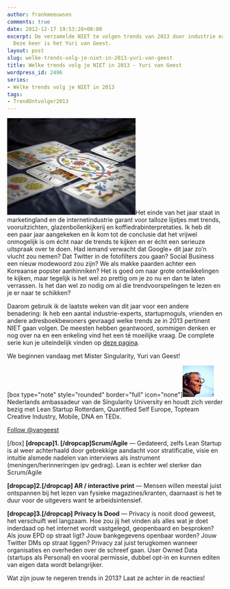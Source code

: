 ```yaml
---
author: frankmeeuwsen
comments: true
date: 2012-12-17 19:53:28+00:00
excerpt: De verzamelde NIET te volgen trends van 2013 door industrie experts en vooruitkijkers.
  Deze keer is het Yuri van Geest.
layout: post
slug: welke-trends-volg-je-niet-in-2013-yuri-van-geest
title: Welke trends volg je NIET in 2013 - Yuri van Geest
wordpress_id: 2496
series:
- Welke trends volg je NIET in 2013
tags:
- TrendOntvolger2013
---
```


![](../images/uploadimages/tarot-shutterstock_2120576-300x225.jpg)Het einde van het jaar staat in marketingland en de internetindustrie garant voor talloze lijstjes met trends, vooruitzichten, glazenbollenkijkerij en koffiedrabinterpretaties. Ik heb dit een paar jaar aangekeken en ik kom tot de conclusie dat het vrijwel onmogelijk is om écht naar de trends te kijken en er écht een serieuze uitspraak over te doen. Had iemand verwacht dat Google+ dit jaar zo’n vlucht zou nemen? Dat Twitter in de fotofilters zou gaan? Social Business een nieuw modewoord zou zijn? We als makke paarden achter een Koreaanse popster aanhinniken? Het is goed om naar grote ontwikkelingen te kijken, maar tegelijk is het wel zo prettig om je zo nu en dan te laten verrassen. Is het dan wel zo nodig om al die trendvoorspelingen te lezen en je er naar te schikken?

Daarom gebruik ik de laatste weken van dit jaar voor een andere benadering: Ik heb een aantal industrie-experts, startupmoguls, vrienden en andere adresboekbewoners gevraagd welke trends ze in 2013 pertinent NIET gaan volgen. De meesten hebben geantwoord, sommigen denken er nog over na en een enkeling vind het een té moeilijke vraag. De complete serie kun je uiteindelijk vinden op [deze pagina](http://incredibleadventure.nl/tag/trendontvolger2013/).

We beginnen vandaag met Mister Singularity, Yuri van Geest!
<!-- more -->

[box type="note" style="rounded" border="full" icon="none"]![](../images/uploadimages/yuri.jpg)Nederlands ambassadeur van de Singularity University en houdt zich verder bezig met Lean Startup Rotterdam, Quantified Self Europe, Topteam Creative Industry, Mobile, DNA en TEDx.

[Follow @vangeest](https://twitter.com/vangeest)

[/box]
**[dropcap]1. [/dropcap]Scrum/Agile** — Gedateerd, zelfs Lean Startup is al weer achterhaald door gebrekkige aandacht voor stratificatie, visie en intuitie alsmede nadelen van interviews als instrument (meningen/herinneringen ipv gedrag). Lean is echter wel sterker dan Scrum/Agile 

**[dropcap]2.[/dropcap] AR / interactive print** — Mensen willen meestal juist ontspannen bij het lezen van fysieke magazines/kranten, daarnaast is het te duur voor de uitgevers want te arbeidsintensief.

**[dropcap]3.[/dropcap] Privacy Is Dood** — Privacy is nooit dood geweest, het verschuift wel langzaam. Hoe zou jij het vinden als alles wat je doet inderdaad op het internet wordt vastgelegd, geopenbaard en besproken? Als jouw EPD op straat ligt? Jouw bankgegevens openbaar worden? Jouw Twitter DMs op straat liggen? Privacy zal juist terugkomen wanneer organisaties en overheden over de schreef gaan. User Owned Data (startups als Personal) en vooral permissie, dubbel opt-in en kunnen editen van eigen data wordt belangrijker.

Wat zijn jouw te negeren trends in 2013? Laat ze achter in de reacties!
